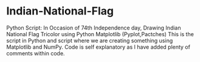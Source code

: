 # Indian-National-Flag
Python Script: In Occasion of 74th Independence day, Drawing Indian National Flag Tricolor using Python Matplotlib (Pyplot,Pactches) This is the script in Python and script where we are creating something using Matplotlib and NumPy.  Code is self explanatory as I have added plenty of comments within code.
